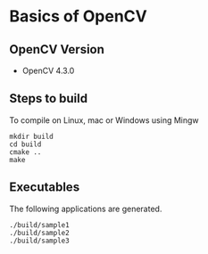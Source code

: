 # Basics of OpenCV

## OpenCV Version

- OpenCV 4.3.0


## Steps to build

To compile on Linux, mac or Windows using Mingw

```
mkdir build
cd build
cmake ..
make
```

## Executables

The following applications are generated.

```
./build/sample1
./build/sample2
./build/sample3
```
